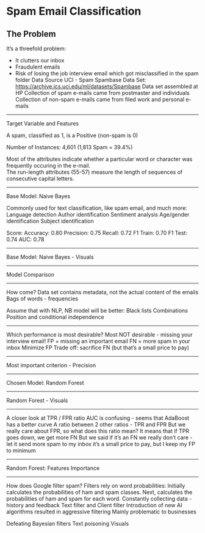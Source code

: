 # Spam Email Classification

## The Problem
It’s  a threefold problem:
* It clutters our inbox
* Fraudulent emails 
* Risk of losing the job interview email which got misclassified  in the spam folder
Data Source
UCI - Spam Spambase Data Set: https://archive.ics.uci.edu/ml/datasets/Spambase
Data set assembled at HP 
Collection of spam e-mails came from postmaster and individuals 
Collection of non-spam e-mails came from filed work and personal e-mails

---
Target Variable and Features


A spam, classified as 1, is a Positive (non-spam is 0)


Number of Instances: 4,601 (1,813 Spam = 39.4%)


Most of the attributes indicate whether a particular word or character was frequently occuring in the e-mail.  
The run-length attributes (55-57) measure the length of sequences of consecutive capital letters. 

---

Base Model:  Naive Bayes

Commonly used for text classification, like spam email, and much more:
Language detection
Author identification
Sentiment analysis
Age/gender identification
Subject identification

Score:
Accuracy: 0.80
Precision: 0.75
Recall: 0.72
F1 Train: 0.70
F1 Test: 0.74
AUC: 0.78

---

Base Model:  Naive Bayes - Visuals


---

Model Comparison


---

How come?
Data set contains metadata, not the actual content of the emails
Bags of words - frequencies

Assume that with NLP, NB model will be better: 
Black lists
Combinations
Position and conditional independence 

---

Which performance is most desirable?
Most NOT desirable - missing your interview email!
FP = missing an important email
FN = more spam in your inbox
Minimize FP 
Trade off:  sacrifice FN (but that’s a small price to pay)

---

Most important criterion - Precision

---

Chosen Model:  Random Forest


---

Random Forest - Visuals

---

A closer look at TPR / FPR ratio
AUC is confusing - seems that AdaBoost has a better curve
A ratio between 2 other ratios - TPR and FPR
But we really care about FPR, so what does this ratio mean? 
It means that if TPR goes down, we get more FN
But we said 
 if it’s an FN we really don’t care - let it send more spam to my inbox
it’s a small price to pay, but I keep my FP to minimum

---

Random Forest:  Features Importance

---

How does Google filter spam?
Filters rely on word probabilities:
Initially calculates the probabilities of ham and spam classes.
Next, calculates the probabilities of ham and spam for each word.
Constantly collecting data - history and feedback
Text filter and Client  filter
Introduction of new AI algorithms resulted in aggressive filtering
Mainly problematic to businesses

Defeating Bayesian filters
Text poisoning
Visuals



